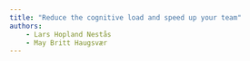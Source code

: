 ```yaml
---
title: "Reduce the cognitive load and speed up your team"
authors:
    - Lars Hopland Nestås
    - May Britt Haugsvær
---
```

